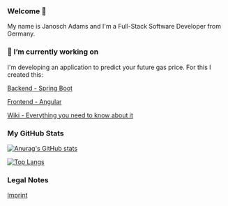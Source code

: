 ### Welcome 👋

My name is Janosch Adams and I'm a Full-Stack Software Developer from Germany.

### 🔭 I’m currently working on
I'm developing an application to predict your future gas price.
For this I created this:

[Backend - Spring Boot](https://github.com/JanoschA/gasprice-calculator)

[Frontend - Angular](https://github.com/JanoschA/gasprice-calculator-web)

[Wiki - Everything you need to know about it](https://github.com/JanoschA/gasprice-calculator/wiki)

### My GitHub Stats
[![Anurag's GitHub stats](https://github-readme-stats.vercel.app/api?username=janoscha&layout=compact&show_icons=true&theme=tokyonight)](https://github.com/anuraghazra/github-readme-stats)

[![Top Langs](https://github-readme-stats.vercel.app/api/top-langs/?username=janoscha&theme=tokyonight&layout=compact)](https://github.com/anuraghazra/github-readme-stats)

### Legal Notes
[Imprint](https://gasprice-calculator.com/#/imprint)
